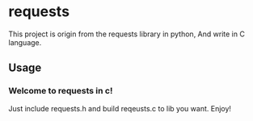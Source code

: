 # requests

This project is origin from the requests library in python, And write in C language.

## Usage

### Welcome to requests in c!

Just include requests.h and build reqeusts.c to lib you want.
Enjoy!

